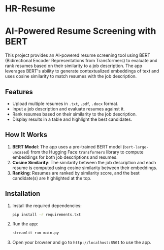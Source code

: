 # HR-Resume

# AI-Powered Resume Screening with BERT

This project provides an AI-powered resume screening tool using BERT (Bidirectional Encoder Representations from Transformers) to evaluate and rank resumes based on their similarity to a job description. The app leverages BERT's ability to generate contextualized embeddings of text and uses cosine similarity to match resumes with the job description.

## Features
- Upload multiple resumes in `.txt`, `.pdf`, `.docx` format.
- Input a job description and evaluate resumes against it.
- Rank resumes based on their similarity to the job description.
- Display results in a table and highlight the best candidates.

## How It Works
1. **BERT Model**: The app uses a pre-trained BERT model (`bert-large-uncased`) from the Hugging Face `transformers` library to compute embeddings for both job descriptions and resumes.
2. **Cosine Similarity**: The similarity between the job description and each resume is computed using cosine similarity between their embeddings.
3. **Ranking**: Resumes are ranked by similarity score, and the best candidate(s) are highlighted at the top.

## Installation

1. Install the required dependencies:
    ```bash
    pip install -r requirements.txt
    ```

2. Run the app:
    ```bash
    streamlit run main.py
    ```

3. Open your browser and go to `http://localhost:8501` to use the app.
